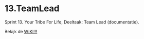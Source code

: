 # 13.TeamLead
Sprint 13. Your Tribe For Life, Deeltaak: Team Lead (documentatie).

Bekijk de [WIKI!!!](https://github.com/EmonaSantiago/13.TeamLead/wiki) 
